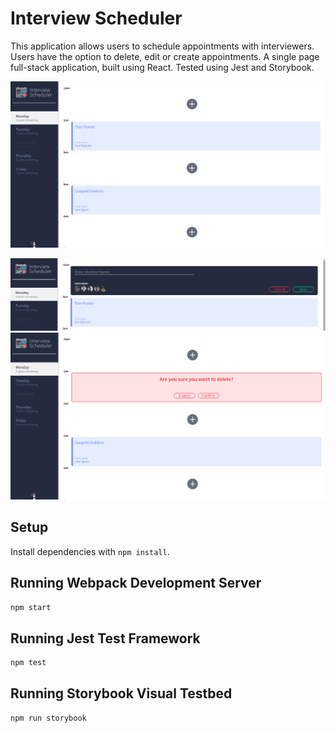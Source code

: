 # Interview Scheduler

This application allows users to schedule appointments with interviewers. Users have the option to delete, edit or create appointments.
A single page full-stack application, built using React. Tested using Jest and Storybook. 


!["Overview"](https://github.com/SameerKhan-Dev/scheduler/blob/master/docs/Interview%20Scheduler%20-%20Overview.png?raw=true)

!["Appointment Form"](https://github.com/SameerKhan-Dev/scheduler/blob/master/docs/Editing%20and%20creating%20appointments.png?raw=true)
!["Action confirmation"](https://github.com/SameerKhan-Dev/scheduler/blob/master/docs/Action%20confirmation.png?raw=true)

## Setup

Install dependencies with `npm install`.

## Running Webpack Development Server

```sh
npm start
```

## Running Jest Test Framework

```sh
npm test
```

## Running Storybook Visual Testbed

```sh
npm run storybook
```
